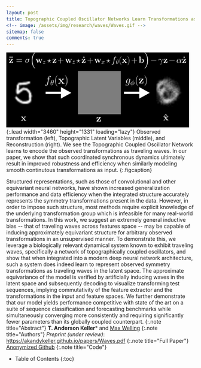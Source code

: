 ```yaml
---
layout: post
title: Topographic Coupled Oscillator Networks Learn Transformations as Traveling Waves
<!-- image: /assets/img/research/waves/Waves.gif -->
sitemap: false
comments: true
---
```

<!-- ![Full-width image](/assets/img/overview_long.png){:.lead width="800" height="100" loading="lazy"} -->
![MNIST_Waves_Recon](/assets/img/research/waves/Waves.gif){:.lead width="3460" height="1331" loading="lazy"}
Observed transformation (left), Topographic Latent Variables (middle), and Reconstruction (right). We see the Topographic Coupled Oscillator Network learns to encode the observed transformations as traveling waves. In our paper, we show that such coordinated synchronous dynamics ultimately result in improved robustness and efficiency when similarly modeling smooth continutous transformations as input. 
{:.figcaption}


Structured representations, such as those of convolutional and other equivariant neural networks, have shown increased generalization performance and data efficiency when the integrated structure accurately represents the symmetry transformations present in the data. However, in order to impose such structure, most methods require explicit knowledge of the underlying transformation group which is infeasible for many real-world transformations. In this work, we suggest an extremely general inductive bias  -- that of traveling waves across features space -- may be capable of inducing approximately equivariant structure for arbitrary observed transformations in an unsupervised manner. To demonstrate this, we leverage a biologically relevant dynamical system known to exhibit traveling waves, specifically a network of topographically coupled oscillators, and show that when integrated into a modern deep neural network architecture, such a system does indeed learn to represent observed symmetry transformations as traveling waves in the latent space. The approximate equivariance of the model is verified by artificially inducing waves in the latent space and subsequently decoding to visualize transforming test sequences, implying commutativity of the feature extractor and the transformations in the input and feature spaces. We further demonstrate that our model yields performance competitive with state of the art on a suite of sequence classification and forecasting benchmarks while simultaneously converging more consistently and requiring significantly fewer parameters than its globally coupled counterpart.
{:.note title="Abstract"}
**T. Anderson Keller*** and [Max Welling](https://staff.fnwi.uva.nl/m.welling/)
{:.note title="Authors"}
*Preprint (under review)*: <https://akandykeller.github.io/papers/Waves.pdf> 
{:.note title="Full Paper"}
[Anonymized Github](https://github.com/q2w4/LocoRNN)
{:.note title="Code"}
 

<!-- {:.lead} -->

- Table of Contents
{:toc}